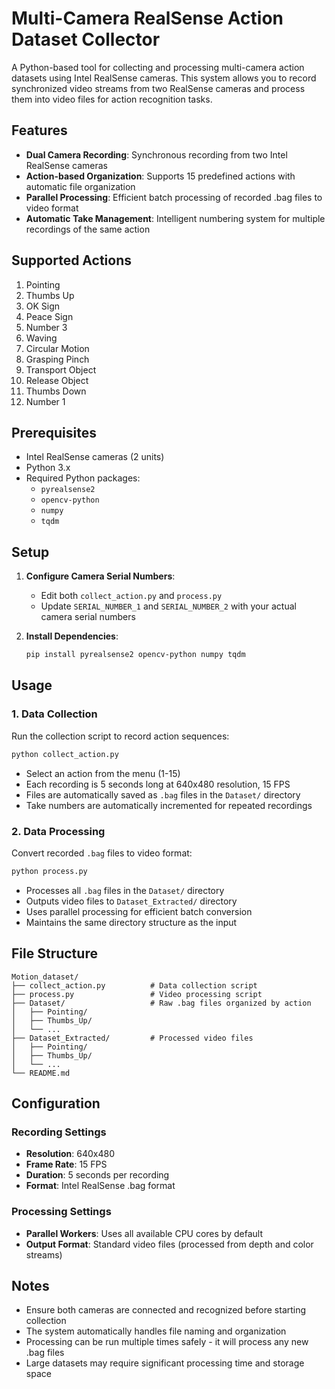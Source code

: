 # Multi-Camera RealSense Action Dataset Collector

A Python-based tool for collecting and processing multi-camera action datasets using Intel RealSense cameras. This system allows you to record synchronized video streams from two RealSense cameras and process them into video files for action recognition tasks.

## Features

- **Dual Camera Recording**: Synchronous recording from two Intel RealSense cameras
- **Action-based Organization**: Supports 15 predefined actions with automatic file organization
- **Parallel Processing**: Efficient batch processing of recorded .bag files to video format
- **Automatic Take Management**: Intelligent numbering system for multiple recordings of the same action

## Supported Actions

1. Pointing
2. Thumbs Up
3. OK Sign
4. Peace Sign
5. Number 3
6. Waving
7. Circular Motion
8. Grasping Pinch
9. Transport Object
10. Release Object
14. Thumbs Down
15. Number 1

## Prerequisites

- Intel RealSense cameras (2 units)
- Python 3.x
- Required Python packages:
  - `pyrealsense2`
  - `opencv-python`
  - `numpy`
  - `tqdm`

## Setup

1. **Configure Camera Serial Numbers**: 
   - Edit both `collect_action.py` and `process.py`
   - Update `SERIAL_NUMBER_1` and `SERIAL_NUMBER_2` with your actual camera serial numbers

2. **Install Dependencies**:
   ```bash
   pip install pyrealsense2 opencv-python numpy tqdm
   ```

## Usage

### 1. Data Collection

Run the collection script to record action sequences:

```bash
python collect_action.py
```

- Select an action from the menu (1-15)
- Each recording is 5 seconds long at 640x480 resolution, 15 FPS
- Files are automatically saved as `.bag` files in the `Dataset/` directory
- Take numbers are automatically incremented for repeated recordings

### 2. Data Processing

Convert recorded `.bag` files to video format:

```bash
python process.py
```

- Processes all `.bag` files in the `Dataset/` directory
- Outputs video files to `Dataset_Extracted/` directory
- Uses parallel processing for efficient batch conversion
- Maintains the same directory structure as the input

## File Structure

```
Motion_dataset/
├── collect_action.py          # Data collection script
├── process.py                 # Video processing script
├── Dataset/                   # Raw .bag files organized by action
│   ├── Pointing/
│   ├── Thumbs_Up/
│   └── ...
├── Dataset_Extracted/         # Processed video files
│   ├── Pointing/
│   ├── Thumbs_Up/
│   └── ...
└── README.md
```

## Configuration

### Recording Settings
- **Resolution**: 640x480
- **Frame Rate**: 15 FPS
- **Duration**: 5 seconds per recording
- **Format**: Intel RealSense .bag format

### Processing Settings
- **Parallel Workers**: Uses all available CPU cores by default
- **Output Format**: Standard video files (processed from depth and color streams)

## Notes

- Ensure both cameras are connected and recognized before starting collection
- The system automatically handles file naming and organization
- Processing can be run multiple times safely - it will process any new .bag files
- Large datasets may require significant processing time and storage space 
